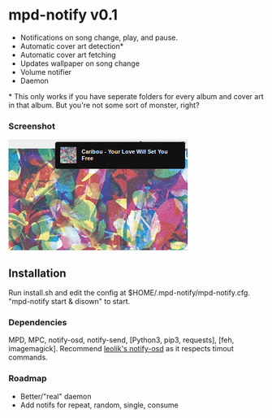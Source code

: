 # mpd-notify v0.1
+ Notifications on song change, play, and pause.
+ Automatic cover art detection\*
+ Automatic cover art fetching
+ Updates wallpaper on song change
+ Volume notifier
+ Daemon

\* This only works if you have seperate folders for every album and cover art in that album. But you're not some sort of monster, right?

### Screenshot
![Screenshot](screenshots/screenshot2.png?raw=true)

## Installation
Run install.sh and edit the config at $HOME/.mpd-notify/mpd-notify.cfg. "mpd-notify start & disown" to start.

### Dependencies
MPD, MPC, notify-osd, notify-send, [Python3, pip3, requests], [feh, imagemagick]. Recommend <a href="https://launchpad.net/~leolik/+ archive/ubuntu/leolik">leolik's notify-osd</a> as it respects timout commands.

### Roadmap
+ Better/"real" daemon
+ Add notifs for repeat, random, single, consume
